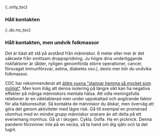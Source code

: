 {:.only_toc} 
 ### Håll kontakten

 {:.do.no_toc} 
 ### Håll kontakten, men undvik folkmassor 

Det är bäst att stå på avstånd från människor. 6 meter eller mer är det säkraste från smittsam droppspridning. Ju högre dina underliggande riskfaktorer är (ålder, nyligen genomförda större operationer, cancer, försvagat immunförsvar, astma, diabetes osv.), desto mer bör du undvika folkmassor.

CDC har rekommenderat att [äldre vuxna "stannar hemma så mycket som möjligt"](https://fox8.com/news/coronavirus/cdc-older-adults-should-stay-at-home-as-much-as-possible-due-to-coronavirus/). Men kom ihåg att denna isolering på längre sikt kan ha negativa effekter på många människors mentala hälsa. Att odla meningsfulla relationer är en väletablerad men under uppskattad och avgörande faktor för alla hälsoresultat. Så kontakta de människor du älskar, men överväg att göra det genom aktiviteter med lägre risk. Gå till exempel en promenad utomhus med en mindre grupp människor snarare än att delta på ett evenemang inomhus. Gå ut i skogen. Cykla. Golfa. Ha en picknick. Denna pandemi försvinner inte på en vecka, så ta hand om dig själv och ta det lugnt.
